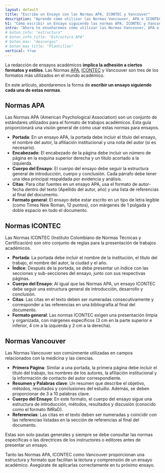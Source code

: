 ```yaml
---
layout: default
title: "Escribe un Ensayo con las Normas APA, ICONTEC y Vancouver"
description: "Aprende cómo utilizar las Normas Vancouver, APA e ICONTEC en la citación de ensayos, las diferencias entre estas normativas y las reglas de formato."
h1: "Cómo escribir un Ensayo siguiendo las normas APA, ICONTEC y Vancouver"
intro: "Ahora te enseñaremos cómo utilizar las Normas Vancouver, APA e ICONTEC en la citación de ensayos, las diferencias entre estas normativas y las reglas de formato."
# boton_info: "estructura"
# boton_info_title: "Estructura APA"
# boton_mas: "descargas"
# boton_mas_title: "Plantillas"
vertical: true
---
```

La redacción de ensayos académicos **implica la adhesión a ciertos formatos y estilos**. Las Normas [APA]({{'normas-apa'|relative_url}}), [ICONTEC]({{'normas-icontec'|relative_url}}) y Vancouver son tres de los formatos más utilizados en el mundo académico.

En este artículo, abordaremos la forma de **escribir un ensayo siguiendo cada una de estas normas**.

## Normas APA

Las Normas APA (American Psychological Association) son un conjunto de estándares utilizados para el formato de trabajos académicos. Esta guía proporcionará una visión general de cómo usar estas normas para ensayos.

* **Portada**: En un ensayo APA, la portada debe incluir el título del ensayo, el nombre del autor, la afiliación institucional y una nota del autor (si es necesario).
* **Encabezado**: El encabezado de la página debe incluir un número de página en la esquina superior derecha y un título acortado a la izquierda.
* **Cuerpo del Ensayo**: El cuerpo del ensayo debe seguir la estructura general de introducción, cuerpo y conclusión. Cada párrafo debe tener una idea principal respaldada por evidencia y análisis.
* **Citas**: Para citar fuentes en un ensayo APA, usa el formato de autor-fecha dentro del texto (Apellido del autor, año) y una lista de referencias al final del documento.
* **Formato general**: El ensayo debe estar escrito en un tipo de letra legible (como Times New Roman, 12 puntos), con márgenes de 1 pulgada y doble espacio en todo el documento.

## Normas ICONTEC

Las Normas ICONTEC (Instituto Colombiano de Normas Técnicas y Certificación) son otro conjunto de reglas para la presentación de trabajos académicos.

* **Portada**: La portada debe incluir el nombre de la institución, el título del trabajo, el nombre del autor, la ciudad y el año.
* **Índice**: Después de la portada, se debe presentar un índice con las secciones y sub-secciones del ensayo, junto con sus respectivas páginas.
* **Cuerpo del Ensayo**: Al igual que las Normas APA, un ensayo ICONTEC debe seguir una estructura general de introducción, desarrollo y conclusión.
* **Citas**: Las citas en el texto deben ser numeradas consecutivamente y corresponder a las referencias en una bibliografía al final del documento.
* **Formato general**: Las normas ICONTEC exigen una presentación limpia y organizada, con márgenes específicos (3 cm en la parte superior e inferior, 4 cm a la izquierda y 2 cm a la derecha).

## Normas Vancouver

Las Normas Vancouver son comúnmente utilizadas en campos relacionados con la medicina y las ciencias.

* **Primera Página**: Similar a una portada, la primera página debe incluir el título del trabajo, los nombres de los autores, la afiliación institucional y la información de contacto del autor correspondiente.
* **Resumen y Palabras clave**: Un resumen que describe el objetivo, métodos, resultados y conclusiones del estudio. Además, se deben proporcionar de 3 a 10 palabras clave.
* **Cuerpo del Ensayo**: En este formato, el cuerpo del ensayo sigue una estructura de introducción, métodos, resultados y discusión (conocido como el formato IMRaD).
* **Referencias**: Las citas en el texto deben ser numeradas y coincidir con las referencias listadas en la sección de referencias al final del documento.

Estas son solo pautas generales y siempre se debe consultar las normas específicas o las directrices de los instructores o editores antes de presentar un ensayo.

Tanto las Normas APA, ICONTEC como Vancouver proporcionan una estructura y formato que facilitan la lectura y comprensión de un ensayo académico. Asegúrate de aplicarlas correctamente en tu próximo ensayo.
